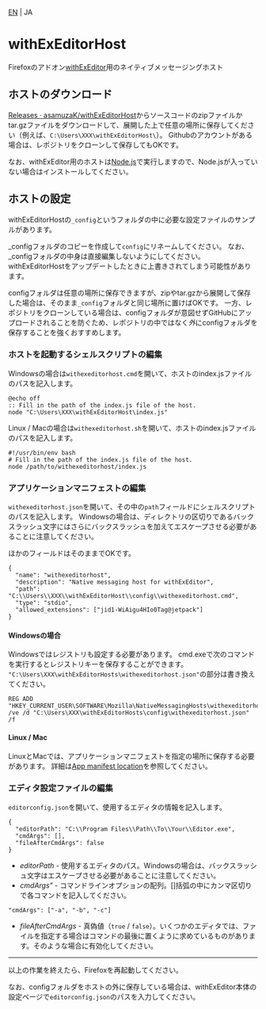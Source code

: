 [EN](./README.md) | JA

# withExEditorHost

Firefoxのアドオン[withExEditor](https://addons.mozilla.org/addon/withexeditor/ "withExEditor :: Add-ons for Firefox")用のネイティブメッセージングホスト

## ホストのダウンロード

[Releases · asamuzaK/withExEditorHost](https://github.com/asamuzaK/withExEditorHost/releases)からソースコードのzipファイルかtar.gzファイルをダウンロードして、展開した上で任意の場所に保存してください（例えば、`C:\Users\XXX\withExEditorHost\`）。
Githubのアカウントがある場合は、レポジトリをクローンして保存してもOKです。

なお、withExEditor用のホストは[Node.js](https://nodejs.org/ja/)で実行しますので、Node.jsが入っていない場合はインストールしてください。

## ホストの設定

withExEditorHostの`_config`というフォルダの中に必要な設定ファイルのサンプルがあります。

_configフォルダのコピーを作成して`config`にリネームしてください。
なお、_configフォルダの中身は直接編集しないようにしてください。
withExEditorHostをアップデートしたときに上書きされてしまう可能性があります。

configフォルダは任意の場所に保存できますが、zipやtar.gzから展開して保存した場合は、そのまま`_config`フォルダと同じ場所に置けばOKです。
一方、レポジトリをクローンしている場合は、configフォルダが意図せずGitHubにアップロードされることを防ぐため、レポジトリの中ではなく*外*にconfigフォルダを保存することを強くおすすめします。

### ホストを起動するシェルスクリプトの編集

Windowsの場合は`withexeditorhost.cmd`を開いて、ホストのindex.jsファイルのパスを記入します。

```
@echo off
:: Fill in the path of the index.js file of the host.
node "C:\Users\XXX\withExEditorHost\index.js"
```

Linux / Macの場合は`withexeditorhost.sh`を開いて、ホストのindex.jsファイルのパスを記入します。

```
#!/usr/bin/env bash
# Fill in the path of the index.js file of the host.
node /path/to/withexeditorhost/index.js
```

### アプリケーションマニフェストの編集

`withexeditorhost.json`を開いて、その中の`path`フィールドにシェルスクリプトのパスを記入します。
Windowsの場合は、ディレクトリの区切りであるバックスラッシュ文字にはさらにバックスラッシュを加えてエスケープさせる必要があることに注意してください。

ほかのフィールドはそのままでOKです。

```
{
  "name": "withexeditorhost",
  "description": "Native messaging host for withExEditor",
  "path": "C:\\Users\\XXX\\withExEditorHost\\config\\withexeditorhost.cmd",
  "type": "stdio",
  "allowed_extensions": ["jid1-WiAigu4HIo0Tag@jetpack"]
}
```

#### Windowsの場合

Windowsではレジストリも設定する必要があります。
cmd.exeで次のコマンドを実行するとレジストリキーを保存することができます。
`"C:\Users\XXX\withExEditorHosts\withexeditorhost.json"`の部分は書き換えてください。

```
REG ADD "HKEY_CURRENT_USER\SOFTWARE\Mozilla\NativeMessagingHosts\withexeditorhost" /ve /d "C:\Users\XXX\withExEditorHosts\config\withexeditorhost.json" /f
```

#### Linux / Mac

LinuxとMacでは、アプリケーションマニフェストを指定の場所に保存する必要があります。
詳細は[App manifest location](https://developer.mozilla.org/ja/Add-ons/WebExtensions/Native_messaging#App_manifest_location)を参照してください。

### エディタ設定ファイルの編集

`editorconfig.json`を開いて、使用するエディタの情報を記入します。

```
{
  "editorPath": "C:\\Program Files\\Path\\To\\Your\\Editor.exe",
  "cmdArgs": [],
  "fileAfterCmdArgs": false
}
```

* *editorPath* - 使用するエディタのパス。Windowsの場合は、バックスラッシュ文字はエスケープさせる必要があることに注意してください。
* *cmdArgs"* - コマンドラインオプションの配列。[]括弧の中にカンマ区切りで各コマンドを記入してください。
```
"cmdArgs": ["-a", "-b", "-c"]
```
* *fileAfterCmdArgs* - 真偽値（`true` / `false`）。いくつかのエディタでは、ファイルを指定する場合はコマンドの最後に置くように求めているものがあります。そのような場合に有効化してください。

***

以上の作業を終えたら、Firefoxを再起動してください。

なお、configフォルダをホストの外に保存している場合は、withExEditor本体の設定ページで`editorconfig.json`のパスを入力してください。
